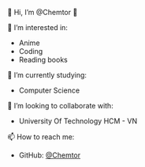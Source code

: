 👋 Hi, I’m @Chemtor 👋

👀 I’m interested in:
- Anime
- Coding
- Reading books

🌱 I’m currently studying:
- Computer Science

💼 I’m looking to collaborate with:
- University Of Technology HCM - VN

📫 How to reach me:
- GitHub: [@Chemtor](https://github.com/Chemtor)


<!---
Chemtor/Chemtor is a ✨ special ✨ repository because its `README.md` (this file) appears on your GitHub profile.
You can click the Preview link to take a look at your changes.
--->
